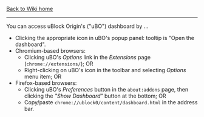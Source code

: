 [Back to Wiki home](https://github.com/gorhill/uBlock/wiki)

***

You can access uBlock Origin's ("uBO") dashboard by ...
- Clicking the appropriate icon in uBO's popup panel: tooltip is "Open the dashboard".
- Chromium-based browsers:
    - Clicking uBO's _Options_ link in the _Extensions_ page (`chrome://extensions/`); OR
    - Right-clicking on uBO's icon in the toolbar and selecting _Options_ menu item; OR
- Firefox-based browsers:
    - Clicking uBO's _Preferences_ button in the `about:addons` page, then clicking the _"Show Dashboard"_ button at the bottom; OR
    - Copy/paste `chrome://ublock0/content/dashboard.html` in the address bar.